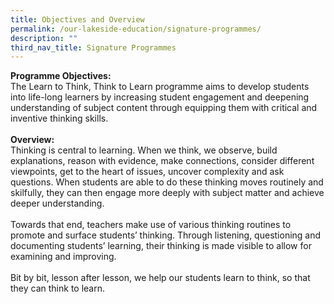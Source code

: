 ```yaml
---
title: Objectives and Overview
permalink: /our-lakeside-education/signature-programmes/
description: ""
third_nav_title: Signature Programmes
---
```



<b>Programme Objectives:</b>
<br>
The Learn to Think, Think to Learn programme aims to develop students into life-long learners by increasing student engagement and deepening understanding of subject content through equipping them with critical and inventive thinking skills.
<br><br>
<b>Overview:</b>
<br>
Thinking is central to learning. When we think, we observe, build explanations, reason with evidence, make connections, consider different viewpoints, get to the heart of issues, uncover complexity and ask questions. When students are able to do these thinking moves routinely and skilfully, they can then engage more deeply with subject matter and achieve deeper understanding.
<br><br>
Towards that end, teachers make use of various thinking routines to promote and surface students’ thinking. Through listening, questioning and documenting students’ learning, their thinking is made visible to allow for examining and improving.
<br><br>
Bit by bit, lesson after lesson, we help our students learn to think, so that they can think to learn.